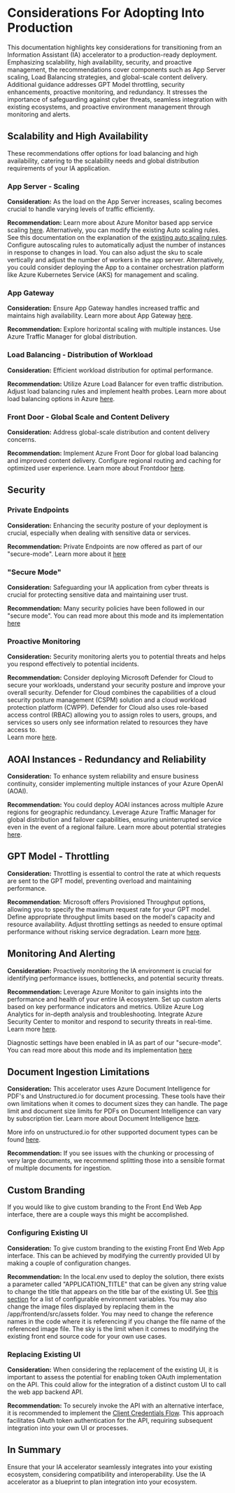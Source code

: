 # Considerations For Adopting Into Production

This documentation highlights key considerations for transitioning from an Information Assistant (IA) accelerator to a production-ready deployment. Emphasizing scalability, high availability, security, and proactive management, the recommendations cover components such as App Server scaling, Load Balancing strategies, and global-scale content delivery. Additional guidance addresses GPT Model throttling, security enhancements, proactive monitoring, and redundancy. It stresses the importance of safeguarding against cyber threats, seamless integration with existing ecosystems, and proactive environment management through monitoring and alerts.

## Scalability and High Availability

These recommendations offer options for load balancing and high availability, catering to the scalability needs and global distribution requirements of your IA application.

### App Server - Scaling

**Consideration:** As the load on the App Server increases, scaling becomes crucial to handle varying levels of traffic efficiently.

**Recommendation:** Learn more about Azure Monitor based app service scaling [here](https://learn.microsoft.com/en-us/azure/app-service/manage-automatic-scaling?tabs=azure-portal). Alternatively, you can modify the existing Auto scaling rules. See this documentation on the explanation of the [existing auto scaling rules](/docs/deployment/autoscale_sku.md). Configure autoscaling rules to automatically adjust the number of instances in response to changes in load. You can also adjust the sku to scale vertically and adjust the number of workers in the app server. Alternatively, you could  consider deploying the App to a container orchestration platform like Azure Kubernetes Service (AKS) for management and scaling.

### App Gateway

**Consideration:** Ensure App Gateway handles increased traffic and maintains high availability. Learn more about App Gateway [here](https://learn.microsoft.com/en-us/azure/application-gateway/overview).

**Recommendation:**
    Explore horizontal scaling with multiple instances.
    Use Azure Traffic Manager for global distribution.

### Load Balancing - Distribution of Workload

**Consideration:** Efficient workload distribution for optimal performance.

**Recommendation:**
Utilize Azure Load Balancer for even traffic distribution.
Adjust load balancing rules and implement health probes.
Learn more about load balancing options in Azure [here](https://learn.microsoft.com/en-us/azure/architecture/guide/technology-choices/load-balancing-overview).

### Front Door - Global Scale and Content Delivery

**Consideration:** Address global-scale distribution and content delivery concerns.

**Recommendation:**
Implement Azure Front Door for global load balancing and improved content delivery.
Configure regional routing and caching for optimized user experience.
Learn more about Frontdoor [here](https://learn.microsoft.com/en-us/azure/frontdoor/front-door-overview).

## Security

### Private Endpoints

**Consideration:** Enhancing the security posture of your deployment is crucial, especially when dealing with sensitive data or services.

**Recommendation:** Private Endpoints are now offered as part of our "secure-mode". Learn more about it [here](/docs/deployment/secure_deployment.md)

### "Secure Mode"

**Consideration:** Safeguarding your IA application from cyber threats is crucial for protecting sensitive data and maintaining user trust.

**Recommendation:** Many security policies have been followed in our "secure mode". You can read more about this mode and its implementation [here](/docs/deployment/secure_deployment.md)

### Proactive Monitoring

**Consideration:** Security monitoring alerts you to potential threats and helps you respond effectively to potential incidents.

**Recommendation:** Consider deploying Microsoft Defender for Cloud to secure your workloads, understand your security posture and improve your overall security. Defender for Cloud combines the capabilities of a cloud security posture management (CSPM) solution and a cloud workload protection platform (CWPP). Defender for Cloud also uses role-based access control (RBAC) allowing you to assign roles to users, groups, and services so users only see information related to resources they have access to.  
Learn more [here](https://learn.microsoft.com/en-us/azure/defender-for-cloud/defender-for-cloud-introduction).

## AOAI Instances - Redundancy and Reliability

**Consideration:** To enhance system reliability and ensure business continuity, consider implementing multiple instances of your Azure OpenAI (AOAI).

**Recommendation:** You could deploy AOAI instances across multiple Azure regions for geographic redundancy. Leverage Azure Traffic Manager for global distribution and failover capabilities, ensuring uninterrupted service even in the event of a regional failure. Learn more about potential strategies [here](https://techcommunity.microsoft.com/t5/ai-azure-ai-services-blog/azure-openai-architecture-patterns-and-implementation-steps/ba-p/3979934).

## GPT Model - Throttling

**Consideration:** Throttling is essential to control the rate at which requests are sent to the GPT model, preventing overload and maintaining performance.

**Recommendation**: Microsoft offers Provisioned Throughput options, allowing you to specify the maximum request rate for your GPT model. Define appropriate throughput limits based on the model's capacity and resource availability. Adjust throttling settings as needed to ensure optimal performance without risking service degradation. Learn more [here](https://learn.microsoft.com/en-us/azure/ai-services/openai/concepts/provisioned-throughput).

## Monitoring And Alerting

**Consideration:** Proactively monitoring the IA environment is crucial for identifying performance issues, bottlenecks, and potential security threats.

**Recommendation:** Leverage Azure Monitor to gain insights into the performance and health of your entire IA ecosystem. Set up custom alerts based on key performance indicators and metrics. Utilize Azure Log Analytics for in-depth analysis and troubleshooting. Integrate Azure Security Center to monitor and respond to security threats in real-time.
Learn more [here](https://azure.microsoft.com/en-us/products/monitor/?ef_id=_k_2bb24bd93ec91aeba1fe2e4c90190298_k_&OCID=AIDcmm5edswduu_SEM__k_2bb24bd93ec91aeba1fe2e4c90190298_k_&msclkid=2bb24bd93ec91aeba1fe2e4c90190298).

Diagnostic settings have been enabled in IA as part of our "secure-mode". You can read more about this mode and its implementation [here](/docs/deployment/secure_deployment.md)

## Document Ingestion Limitations

**Consideration:** This accelerator uses Azure Document Intelligence for PDF's and Unstructured.io for document processing. These tools have their own limitations when it comes to document sizes they can handle. The page limit and document size limits for PDFs on Document Intelligence can vary by subscription tier. Learn more about Document Intelligence [here](https://learn.microsoft.com/en-us/legal/cognitive-services/document-intelligence/characteristics-and-limitations).

More info on unstructured.io for other supported document types can be found [here](https://unstructured-io.github.io/unstructured/introduction.html).

**Recommendation:** If you see issues with the chunking or processing of very large documents, we recommend splitting those into a sensible format of multiple documents for ingestion.

## Custom Branding

If you would like to give custom branding to the Front End Web App interface, there are a couple ways this might be accomplished.

### Configuring Existing UI

**Consideration:** To give custom branding to the existing Front End Web App interface.
This can be achieved by modifying the currently provided UI by making a couple of configuration changes.

**Recommendation:** In the local.env used to deploy the solution, there exists a parameter called "APPLICATION_TITLE" that can be given any string value to change the title that appears on the title bar of the existing UI. See [this section](/docs/deployment/deployment.md#configure-env-files) for a list of configurable environment variables. You may also change the image files displayed by replacing them in the /app/frontend/src/assets folder. You may need to change the reference names in the code where it is referencing if you change the file name of the referenced image file. The sky is the limit when it comes to modifying the existing front end source code for your own use cases.

### Replacing Existing UI

**Consideration:** When considering the replacement of the existing UI, it is important to assess the potential for enabling token OAuth implementation on the API. This could allow for the integration of a distinct custom UI to call the web app backend API.

**Recommendation:** To securely invoke the API with an alternative interface, it is recommended to implement the [Client Credentials Flow](/docs/deployment/client_credentials_flow.md). This approach facilitates OAuth token authentication for the API, requiring subsequent integration into your own UI or processes.

## In Summary

 Ensure that your IA accelerator seamlessly integrates into your existing ecosystem, considering compatibility and interoperability. Use the IA accelerator as a blueprint to plan integration into your ecosystem.
